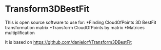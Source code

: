 # Transform3DBestFit
This is open source software to use for:
*Finding CloudOfPoints 3D BestFit transformation matrix
*Transform CloudOfPoints by matrix 
*Matrices multiplification

It is based on https://github.com/danielorf/Transform3DBestFit
